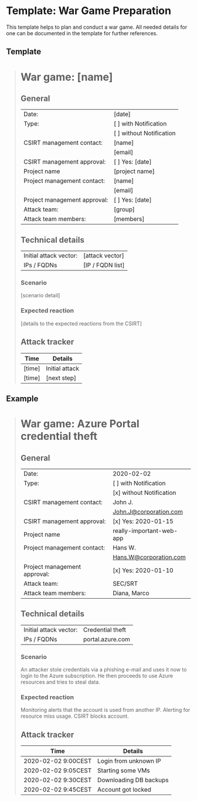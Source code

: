 # Template: War Game Preparation 
This template helps to plan and conduct a war game. All needed details for one can be documented in the template for
further references.

## Template
> # War game: [name]
> ## General
>
> |                              |                          |
> |------------------------------|--------------------------|
> | Date:                        | [date]                   |
> | Type:                        | [ ] with Notification    |
> |                              | [ ] without Notification |
> | CSIRT management contact:    | [name]                   |
> |                              | [email]                  |
> | CSIRT management approval:   | [ ] Yes: [date]          |
> | Project name                 | [project name]           |
> | Project management contact:  | [name]                   |
> |                              | [email]                  |
> | Project management approval: | [ ] Yes: [date]          |
> | Attack team:                 | [group]                  |
> | Attack team members:         | [members]                |
>
> ## Technical details
>
> |                              |                          |
> |------------------------------|--------------------------|
> | Initial attack vector:       | [attack vector]          |
> | IPs / FQDNs                  | [IP / FQDN list]         |
>
> ### Scenario
> [scenario detail]
>
> ### Expected reaction
> [details to the expected reactions from the CSIRT]
>
> ## Attack tracker
>
> | Time                         | Details                  |
> |------------------------------|--------------------------|
> | [time]                       | Initial attack           |
> | [time]                       | [next step]              |

## Example
> # War game: Azure Portal credential theft
> ## General
>
> |                              |                          |
> |------------------------------|--------------------------|
> | Date:                        | 2020-02-02               |
> | Type:                        | [ ] with Notification    |
> |                              | [x] without Notification |
> | CSIRT management contact:    | John J.                  |
> |                              | John.J@corporation.com   |
> | CSIRT management approval:   | [x] Yes: 2020-01-15      |
> | Project name                 | really-important-web-app |
> | Project management contact:  | Hans W.                  |
> |                              | Hans.W@corporation.com   |
> | Project management approval: | [x] Yes: 2020-01-10      |
> | Attack team:                 | SEC/SRT                  |
> | Attack team members:         | Diana, Marco             |
>
> ## Technical details
>
> |                              |                          |
> |------------------------------|--------------------------|
> | Initial attack vector:       | Credential theft         |
> | IPs / FQDNs                  | portal.azure.com         |
>
> ### Scenario
> An attacker stole credentials via a phishing e-mail and uses it now to login to the Azure subscription. He then
> proceeds to use Azure resources and tries to steal data. 
>
> ### Expected reaction
> Monitoring alerts that the account is used from another IP. Alerting for resource miss usage. CSIRT blocks account.
>
> ## Attack tracker
>
> | Time                         | Details                  |
> |------------------------------|--------------------------|
> | 2020-02-02 9:00CEST          | Login from unknown IP    |
> | 2020-02-02 9:05CEST          | Starting some VMs        |
> | 2020-02-02 9:30CEST          | Downloading DB backups   |
> | 2020-02-02 9:45CEST          | Account got locked       |